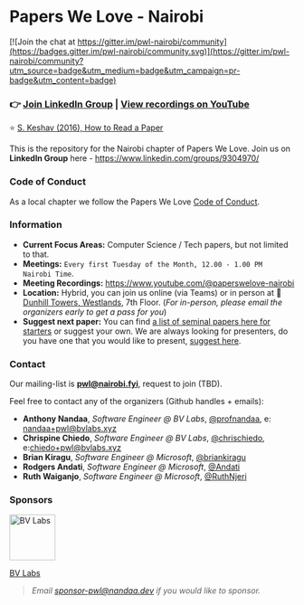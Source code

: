 # Papers We Love - Nairobi

[![Join the chat at https://gitter.im/pwl-nairobi/community](https://badges.gitter.im/pwl-nairobi/community.svg)](https://gitter.im/pwl-nairobi/community?utm_source=badge&utm_medium=badge&utm_campaign=pr-badge&utm_content=badge)

### 👉 [Join LinkedIn Group](https://www.linkedin.com/groups/9304970/) | [View recordings on YouTube](https://www.youtube.com/@paperswelove-nairobi)

⭐ [S. Keshav (2016), How to Read a Paper](./papers/paper-reading.pdf)

This is the repository for the Nairobi chapter of Papers We Love. Join us on **LinkedIn Group** here - https://www.linkedin.com/groups/9304970/


### Code of Conduct

As a local chapter we follow the Papers We Love [Code of Conduct](https://github.com/papers-we-love/nairobi/blob/main/code-of-conduct.md).

### Information

- **Current Focus Areas:** Computer Science / Tech papers, but not limited to that.
- **Meetings:** `Every first Tuesday of the Month, 12.00 - 1.00 PM Nairobi Time`.
- **Meeting Recordings:** https://www.youtube.com/@paperswelove-nairobi
- **Location:** Hybrid, you can join us online (via Teams) or in person at 📍 [Dunhill Towers, Westlands](https://goo.gl/maps/nt5qDpUJM3qDRXsU6), 7th Floor. (_For in-person, please email the organizers early to get a pass for you_)
- **Suggest next paper:** You can find [a list of seminal papers here for starters](https://github.com/papers-we-love/papers-we-love) or suggest your own. We are always looking for presenters, do you have one that you would like to present, [suggest here](https://github.com/papers-we-love/nairobi/issues/new).

### Contact

Our mailing-list is **pwl@nairobi.fyi**, request to join <here> (TBD).

Feel free to contact any of the organizers (Github handles + emails):

- **Anthony Nandaa**, _Software Engineer @ BV Labs_, [@profnandaa](https://github.com/profnandaa), e: nandaa+pwl@bvlabs.xyz
- **Chrispine Chiedo**, _Software Engineer @ BV Labs_, [@chrischiedo](https://github.com/chrischiedo), e:chiedo+pwl@bvlabs.xyz 
- **Brian Kiragu**, _Software Engineer @ Microsoft_, [@briankiragu](https://github.com/briankiragu)
- **Rodgers Andati**, _Software Engineer @ Microsoft_, [@Andati](https://github.com/andati)
- **Ruth Waiganjo**, _Software Engineer @ Microsoft_, [@RuthNjeri](https://github.com/RuthNjeri)

### Sponsors

<img width="81" height="81" alt="BV Labs" src="https://github.com/user-attachments/assets/fdaee027-7eb3-4c40-a030-a8a376b28c86" />

[BV Labs](https://bvlabs.xyz)

> _Email sponsor-pwl@nandaa.dev if you would like to sponsor._

